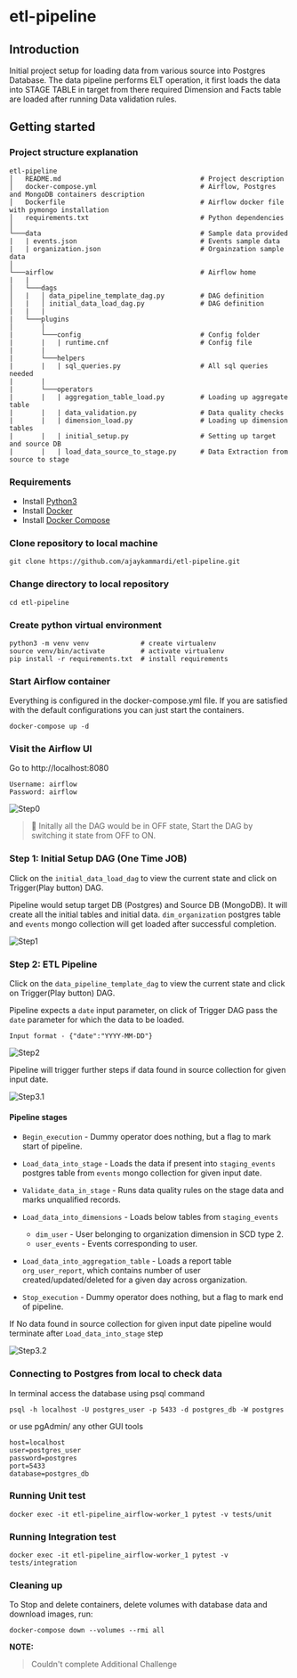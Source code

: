 # etl-pipeline

## Introduction
Initial project setup for loading data from various source into Postgres Database. 
The data pipeline performs ELT operation, it first loads the data into STAGE TABLE in target from there 
required Dimension and Facts table are loaded after running Data validation rules. 


## Getting started


### Project structure explanation
```
etl-pipeline
│   README.md                                   # Project description
│   docker-compose.yml                          # Airflow, Postgres and MongoDB containers description 
│   Dockerfile                                  # Airflow docker file with pymongo installation   
│   requirements.txt                            # Python dependencies
│
└───data                                        # Sample data provided  
|   | events.json                               # Events sample data        
|   | organization.json                         # Orgainzation sample data
│   
└───airflow                                     # Airflow home
|   |               
│   └───dags
│   |   │ data_pipeline_template_dag.py         # DAG definition                        
│   |   │ initial_data_load_dag.py              # DAG definition
|   |   |
|   └───plugins
│       │  
|       └───config                              # Config folder
|       |   | runtime.cnf                       # Config file
|       | 
|       └───helpers
|       |   | sql_queries.py                    # All sql queries needed
|       |
|       └───operators
|       |   | aggregation_table_load.py         # Loading up aggregate table
|       |   | data_validation.py                # Data quality checks
|       |   | dimension_load.py                 # Loading up dimension tables
|       |   | initial_setup.py                  # Setting up target and source DB
|       |   | load_data_source_to_stage.py      # Data Extraction from source to stage

```
### Requirements

* Install [Python3](https://www.python.org/downloads/)
* Install [Docker](https://www.docker.com/)
* Install [Docker Compose](https://docs.docker.com/compose/install/)

### Clone repository to local machine
```
git clone https://github.com/ajaykammardi/etl-pipeline.git
```

### Change directory to local repository
```
cd etl-pipeline
```

### Create python virtual environment
```
python3 -m venv venv             # create virtualenv
source venv/bin/activate         # activate virtualenv
pip install -r requirements.txt  # install requirements
```

### Start Airflow container
Everything is configured in the docker-compose.yml file.
If you are satisfied with the default configurations you can just start the containers.
```
docker-compose up -d
```

### Visit the Airflow UI
Go to http://localhost:8080
```
Username: airflow 
Password: airflow
```

![Step0](read-me-images/Step0.png)
 
> :rocket: Initally all the DAG would be in OFF state, Start the DAG by switching it state from OFF to ON.

### Step 1: Initial Setup DAG (One Time JOB)
Click on the `initial_data_load_dag` to view the current state and click on Trigger(Play button) DAG.

Pipeline would setup target DB (Postgres) and Source DB (MongoDB). It will create all the initial tables and initial data.
`dim_organization` postgres table and `events` mongo collection will get loaded after successful completion.  

![Step1](read-me-images/Step1.png)

### Step 2: ETL Pipeline
Click on the `data_pipeline_template_dag` to view the current state and click on Trigger(Play button) DAG.

Pipeline expects a `date` input parameter, on click of Trigger DAG pass the `date` parameter for which the data to be loaded.

```
Input format - {"date":"YYYY-MM-DD"}
```

![Step2](read-me-images/Step2.png)

Pipeline will trigger further steps if data found in source collection for given input date.

![Step3.1](read-me-images/Step3.1.png)

#### Pipeline stages
* `Begin_execution` - Dummy operator does nothing, but a flag to mark start of pipeline.
* `Load_data_into_stage` - Loads the data if present into `staging_events` postgres table from `events` mongo collection for given input date.
* `Validate_data_in_stage` - Runs data quality rules on the stage data and marks unqualified records.
* `Load_data_into_dimensions` - Loads below tables from `staging_events`
    * `dim_user` - User belonging to organization dimension in SCD type 2.
    * `user_events` - Events corresponding to user.
    
* `Load_data_into_aggregation_table` - Loads a report table `org_user_report`, which contains number of user created/updated/deleted for a given day across organization.
* `Stop_execution` - Dummy operator does nothing, but a flag to mark end of pipeline.

If No data found in source collection for given input date pipeline would terminate after `Load_data_into_stage` step

![Step3.2](read-me-images/Step3.2.png)

### Connecting to Postgres from local to check data
In terminal access the database using psql command
```
psql -h localhost -U postgres_user -p 5433 -d postgres_db -W postgres
```
or use pgAdmin/ any other GUI tools
```
host=localhost
user=postgres_user
password=postgres
port=5433
database=postgres_db
```

### Running Unit test
```
docker exec -it etl-pipeline_airflow-worker_1 pytest -v tests/unit
```

### Running Integration test
```
docker exec -it etl-pipeline_airflow-worker_1 pytest -v tests/integration
```

### Cleaning up
To Stop and delete containers, delete volumes with database data and download images, run:
```
docker-compose down --volumes --rmi all
```

**NOTE:** 
>Couldn't complete Additional Challenge